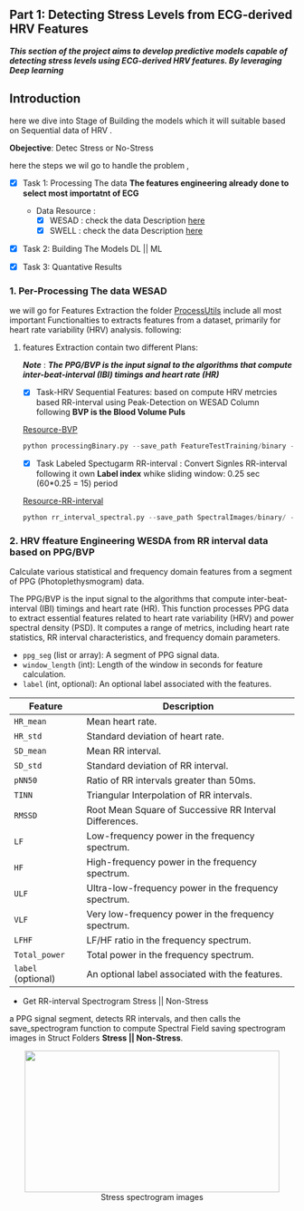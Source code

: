 ## Part 1: Detecting Stress Levels from ECG-derived HRV Features

***This section of the project aims to develop predictive models capable of detecting stress levels using ECG-derived HRV features. By leveraging Deep learning***

## Introduction 

here we dive into Stage of Building the models which it will suitable based on Sequential data of HRV .

**Obejective**: Detec Stress or No-Stress

here the steps we wil go to handle the problem , 

- [x] Task 1: Processing The data  **The features engineering already done to select most importatnt of ECG**
    - Data Resource :
        - [x] WESAD : check the data Description [here](Data/WESAD/Data.txt)
        - [x] SWELL : check the data Description [here](Data/SWELL/Data.txt)
        
- [x] Task 2: Building The Models DL || ML 
- [x] Task 3: Quantative Results 


### 1. Per-Processing The data WESAD
 
we will go for Features Extraction the folder [ProcessUtils]() include all most important Functionalties to extracts features from a dataset, primarily for heart rate variability (HRV) analysis. following:

1. features Extraction contain two different Plans:

    ***Note*** : ***The PPG/BVP is the input signal to the algorithms that compute inter-beat-interval (IBI) timings and heart rate (HR)***

    - [x] Task-HRV Sequential Features: based on compute HRV metrcies based RR-interval using Peak-Detection on WESAD Column following **BVP is the Blood Volume Puls**

    [Resource-BVP](https://support.empatica.com/hc/en-us/articles/360029719792-E4-data-BVP-expected-signal)

    ```python
    python processingBinary.py --save_path FeatureTestTraining/binary --main_path ../Data/WESADs 
    ```

    - [x] Task Labeled Spectugarm RR-interval : Convert Signles RR-interval following it own **Label index** 
     whike sliding window: 0.25 sec (60*0.25 = 15) period  

    [Resource-RR-interval](https://www.intechopen.com/chapters/66329)

    ```python
    python rr_interval_spectral.py --save_path SpectralImages/binary/ --main_path "../Data/WESADs
    ```

### 2. HRV  ffeature Engineering WESDA from RR interval data based on PPG/BVP

Calculate various statistical and frequency domain features from a segment of PPG (Photoplethysmogram) data.

The PPG/BVP is the input signal to the algorithms that compute inter-beat-interval (IBI) timings and heart rate (HR). This function processes PPG data to extract essential features related to heart rate variability (HRV) and power spectral density (PSD). It computes a range of metrics, including heart rate statistics, RR interval characteristics, and frequency domain parameters.

- `ppg_seg` (list or array): A segment of PPG signal data.
- `window_length` (int): Length of the window in seconds for feature calculation.
- `label` (int, optional): An optional label associated with the features.

| Feature          | Description                                           |
|------------------|-------------------------------------------------------|
| `HR_mean`        | Mean heart rate.                                      |
| `HR_std`         | Standard deviation of heart rate.                    |
| `SD_mean`        | Mean RR interval.                                    |
| `SD_std`         | Standard deviation of RR interval.                  |
| `pNN50`          | Ratio of RR intervals greater than 50ms.            |
| `TINN`           | Triangular Interpolation of RR intervals.           |
| `RMSSD`          | Root Mean Square of Successive RR Interval Differences. |
| `LF`             | Low-frequency power in the frequency spectrum.      |
| `HF`             | High-frequency power in the frequency spectrum.     |
| `ULF`            | Ultra-low-frequency power in the frequency spectrum.|
| `VLF`            | Very low-frequency power in the frequency spectrum. |
| `LFHF`           | LF/HF ratio in the frequency spectrum.              |
| `Total_power`    | Total power in the frequency spectrum.               |
| `label` (optional)| An optional label associated with the features.     |

* Get RR-interval Spectrogram Stress || Non-Stress 

a PPG signal segment, detects RR intervals, and then calls the save_spectrogram function to compute Spectral Field saving spectrogram images in Struct Folders **Stress || Non-Stress**.

  <div align="center">
        <img src="src/SpectralImages/binary/stress/1_S2_0.png" width="450" height="250" /></br>
            <figcaption>Stress spectrogram images</figcaption>
    </div>














